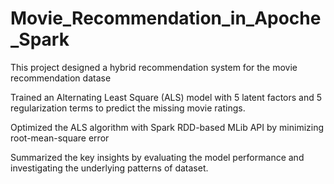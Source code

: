 # Movie_Recommendation_in_Apoche_Spark

This project designed  a hybrid recommendation  system  for the  movie recommendation datase

Trained an Alternating Least Square (ALS) model with 5 latent factors and 5 regularization terms to predict the missing movie ratings. 

Optimized the ALS algorithm with Spark RDD-based MLib API by minimizing root-mean-square error 

Summarized the key insights by evaluating the model performance and investigating the underlying patterns of dataset.

